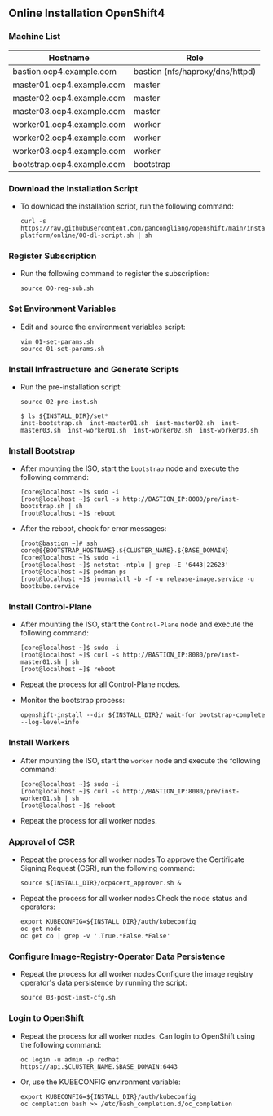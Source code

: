 ## Online Installation OpenShift4

### Machine List

| Hostname                    | Role                                           |
|-----------------------------|------------------------------------------------|
| bastion.ocp4.example.com     | bastion (nfs/haproxy/dns/httpd)                |
| master01.ocp4.example.com    | master                                         |
| master02.ocp4.example.com    | master                                         |
| master03.ocp4.example.com    | master                                         |
| worker01.ocp4.example.com    | worker                                         |
| worker02.ocp4.example.com    | worker                                         |
| worker03.ocp4.example.com    | worker                                         |
| bootstrap.ocp4.example.com   | bootstrap                                      |


### Download the Installation Script

* To download the installation script, run the following command:

  ```
  curl -s https://raw.githubusercontent.com/pancongliang/openshift/main/installing/any-platform/online/00-dl-script.sh | sh
  ```

### Register Subscription

* Run the following command to register the subscription:

  ```
  source 00-reg-sub.sh
  ```


### Set Environment Variables

* Edit and source the environment variables script:

  ```
  vim 01-set-params.sh
  source 01-set-params.sh
  ```


### Install Infrastructure and Generate Scripts

* Run the pre-installation script:

  ```
  source 02-pre-inst.sh

  $ ls ${INSTALL_DIR}/set*
  inst-bootstrap.sh  inst-master01.sh  inst-master02.sh  inst-master03.sh  inst-worker01.sh  inst-worker02.sh  inst-worker03.sh
  ```


### Install Bootstrap

* After mounting the ISO, start the `bootstrap` node and execute the following command:

  ```
  [core@localhost ~]$ sudo -i
  [root@localhost ~]$ curl -s http://BASTION_IP:8080/pre/inst-bootstrap.sh | sh
  [root@localhost ~]$ reboot
  ```

* After the reboot, check for error messages:
 
  ```
  [root@bastion ~]# ssh core@${BOOTSTRAP_HOSTNAME}.${CLUSTER_NAME}.${BASE_DOMAIN}
  [core@localhost ~]$ sudo -i
  [root@localhost ~]$ netstat -ntplu | grep -E '6443|22623'
  [root@localhost ~]$ podman ps
  [root@localhost ~]$ journalctl -b -f -u release-image.service -u bootkube.service
  ```


### Install Control-Plane

* After mounting the ISO, start the `Control-Plane` node and execute the following command:

  ```
  [core@localhost ~]$ sudo -i
  [root@localhost ~]$ curl -s http://BASTION_IP:8080/pre/inst-master01.sh | sh
  [root@localhost ~]$ reboot
  ```
* Repeat the process for all Control-Plane nodes.
  
* Monitor the bootstrap process:

  ```
  openshift-install --dir ${INSTALL_DIR}/ wait-for bootstrap-complete --log-level=info
  ```


### Install Workers

* After mounting the ISO, start the `worker` node and execute the following command:

  ```
  [core@localhost ~]$ sudo -i
  [root@localhost ~]$ curl -s http://BASTION_IP:8080/pre/inst-worker01.sh | sh
  [root@localhost ~]$ reboot
  ```

* Repeat the process for all worker nodes.


### Approval of CSR

* Repeat the process for all worker nodes.To approve the Certificate Signing Request (CSR), run the following command:

  ```
  source ${INSTALL_DIR}/ocp4cert_approver.sh &
  ```

* Repeat the process for all worker nodes.Check the node status and operators:

  ```
  export KUBECONFIG=${INSTALL_DIR}/auth/kubeconfig
  oc get node
  oc get co | grep -v '.True.*False.*False'
  ```

### Configure Image-Registry-Operator Data Persistence

* Repeat the process for all worker nodes.Configure the image registry operator's data persistence by running the script:

  ```
  source 03-post-inst-cfg.sh
  ```


### Login to OpenShift

* Repeat the process for all worker nodes. Can login to OpenShift using the following command:

  ```
  oc login -u admin -p redhat https://api.$CLUSTER_NAME.$BASE_DOMAIN:6443
  ```

* Or, use the KUBECONFIG environment variable:

  ```
  export KUBECONFIG=${INSTALL_DIR}/auth/kubeconfig
  oc completion bash >> /etc/bash_completion.d/oc_completion
  ```
